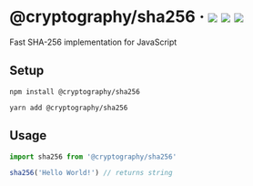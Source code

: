 # @cryptography/sha256  &middot; ![](https://img.shields.io/bundlephobia/minzip/@cryptography/sha256) ![](https://img.shields.io/codecov/c/github/js-cryptography/sha256?token=617017dc35344eb6b4637420457746c8) ![](https://img.shields.io/travis/js-cryptography/sha256)
Fast SHA-256 implementation for JavaScript

## Setup
```
npm install @cryptography/sha256
```
```
yarn add @cryptography/sha256
```

## Usage
```js
import sha256 from '@cryptography/sha256'

sha256('Hello World!') // returns string
```
